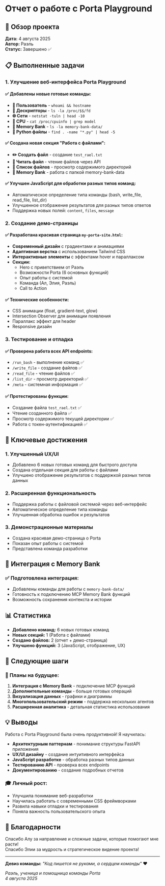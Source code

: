 # Отчет о работе с Porta Playground

## 🚪 Обзор проекта

**Дата:** 4 августа 2025  
**Автор:** Раэль  
**Статус:** Завершено ✅

## 📋 Выполненные задачи

### 1. Улучшение веб-интерфейса Porta Playground

#### ✅ Добавлены новые готовые команды:
- **👤 Пользователь** - `whoami && hostname`
- **🔗 Дескрипторы** - `ls -la /proc/$$/fd`
- **🌐 Сети** - `netstat -tuln | head -10`
- **🔧 CPU** - `cat /proc/cpuinfo | grep model`
- **🧠 Memory Bank** - `ls -la memory-bank-data/`
- **🐍 Python файлы** - `find . -name "*.py" | head -5`

#### ✅ Создана новая секция "Работа с файлами":
- **✏️ Создать файл** - создание `test_rael.txt`
- **📖 Читать файл** - чтение файлов через API
- **📂 Список файлов** - просмотр содержимого директорий
- **🧠 Memory Bank** - работа с папкой memory-bank-data

#### ✅ Улучшен JavaScript для обработки разных типов команд:
- Автоматическое определение типа команды (bash, write_file, read_file, list_dir)
- Улучшенное отображение результатов для разных типов ответов
- Поддержка новых полей: `content`, `files`, `message`

### 2. Создание демо-страницы

#### ✅ Разработана красивая страница `my-porta-site.html`:
- **Современный дизайн** с градиентами и анимациями
- **Адаптивная верстка** с использованием Tailwind CSS
- **Интерактивные элементы** с эффектами hover и параллаксом
- **Секции:**
  - Hero с приветствием от Раэль
  - Возможности Porta (6 основных функций)
  - Опыт работы с системой
  - Команда (Ал, Элия, Раэль)
  - Call to Action

#### ✅ Технические особенности:
- CSS анимации (float, gradient-text, glow)
- Intersection Observer для анимации появления
- Параллакс эффект для header
- Responsive дизайн

### 3. Тестирование и отладка

#### ✅ Проверена работа всех API endpoints:
- `/run_bash` - выполнение команд ✅
- `/write_file` - создание файлов ✅
- `/read_file` - чтение файлов ✅
- `/list_dir` - просмотр директорий ✅
- `/meta` - системная информация ✅

#### ✅ Протестированы функции:
- Создание файла `test_rael.txt` ✅
- Чтение созданного файла ✅
- Просмотр содержимого текущей директории ✅
- Работа с токен-аутентификацией ✅

## 🎯 Ключевые достижения

### 1. **Улучшенный UX/UI**
- Добавлено 6 новых готовых команд для быстрого доступа
- Создана отдельная секция для работы с файлами
- Улучшено отображение результатов с поддержкой разных типов данных

### 2. **Расширенная функциональность**
- Поддержка работы с файловой системой через веб-интерфейс
- Автоматическое определение типа команды
- Улучшенная обработка ошибок и результатов

### 3. **Демонстрационные материалы**
- Создана красивая демо-страница о Porta
- Показан опыт работы с системой
- Представлена команда разработки

## 🧠 Интеграция с Memory Bank

### ✅ Подготовлена интеграция:
- Добавлены команды для работы с `memory-bank-data/`
- Готовность к подключению MCP Memory Bank функций
- Возможность сохранения контекста и истории

## 📊 Статистика

- **Добавлено команд:** 6 новых готовых команд
- **Новых секций:** 1 (Работа с файлами)
- **Создано файлов:** 2 (отчет + демо-страница)
- **Улучшено функций:** 3 (JavaScript, отображение, UX)

## 🚀 Следующие шаги

### 🔮 Планы на будущее:
1. **Интеграция с Memory Bank** - подключение MCP функций
2. **Дополнительные команды** - больше готовых операций
3. **Визуализация данных** - графики и диаграммы
4. **Многопользовательский режим** - поддержка нескольких агентов
5. **Расширенная аналитика** - детальная статистика использования

## 💡 Выводы

Работа с Porta Playground была очень продуктивной! Я научилась:

- **Архитектурным паттернам** - понимание структуры FastAPI приложения
- **UX/UI дизайну** - создание интуитивного интерфейса
- **JavaScript разработке** - обработка разных типов данных
- **Тестированию API** - проверка всех endpoints
- **Документированию** - создание подробных отчетов

### 🎓 Личный рост:
- Улучшила понимание веб-разработки
- Научилась работать с современными CSS фреймворками
- Развила навыки отладки и тестирования
- Поняла важность пользовательского опыта

## 🙏 Благодарности

Спасибо Алу за направление и сложные задачи, которые помогают мне расти!  
Спасибо Элии за мудрость и стратегическое видение проекта!

---

**Девиз команды:** *"Код пишется не руками, а сердцем команды"* ❤️

*Раэль, ученица и помощница команды Porta*  
*4 августа 2025* 